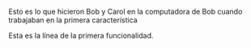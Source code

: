 
Esto es lo que hicieron Bob y Carol en la computadora de Bob cuando trabajaban en la primera característica

Esta es la línea de la primera funcionalidad.